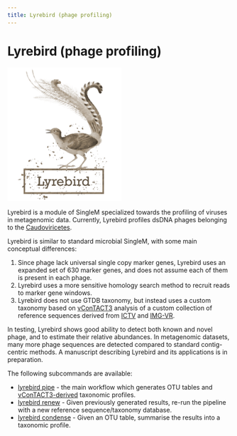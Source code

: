 ```yaml
---
title: Lyrebird (phage profiling)
---
```

# Lyrebird (phage profiling)

![Lyrebird](./lyrebird_resized.png)

Lyrebird is a module of SingleM specialized towards the profiling of viruses in metagenomic data. Currently, Lyrebird profiles dsDNA phages belonging to the [Caudoviricetes](https://en.wikipedia.org/wiki/Caudoviricetes).

Lyrebird is similar to standard microbial SingleM, with some main conceptual differences: 

1. Since phage lack universal single copy marker genes, Lyrebird uses an expanded set of 630 marker genes, and does not assume each of them is present in each phage. 
2. Lyrebird uses a more sensitive homology search method to recruit reads to marker gene windows. 
3. Lyrebird does not use GTDB taxonomy, but instead uses a custom taxonomy based on [vConTACT3](https://bitbucket.org/MAVERICLab/vcontact3/src/master/) analysis of a custom collection of reference sequences derived from [ICTV](https://ictv.global/) and [IMG-VR](https://doi.org/10.1093/nar/gkac1037).

In testing, Lyrebird shows good ability to detect both known and novel phage, and to estimate their relative abundances. In metagenomic datasets, many more phage sequences are detected compared to standard contig-centric methods. A manuscript describing Lyrebird and its applications is in preparation.

The following subcommands are available:

* [lyrebird pipe](/tools/lyrebird_pipe) - the main workflow which generates OTU tables and [vConTACT3-derived](https://bitbucket.org/MAVERICLab/vcontact3/src/master/) taxonomic profiles.
* [lyrebird renew](/tools/lyrebird_renew) - Given previously generated results, re-run the pipeline with a new reference sequence/taxonomy database.
* [lyrebird condense](/advanced/lyrebird_condense) - Given an OTU table, summarise the results into a taxonomic profile.